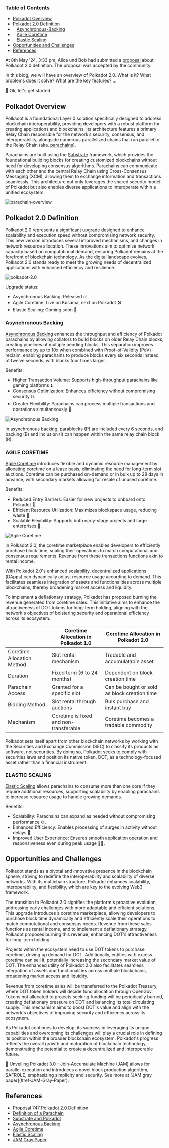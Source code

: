### Table of Contents

- <a href="#polkadot-overview">Polkadot Overview</a>
- <a href="#polkadot-2.0-definition">Polkadot 2.0 Definition</a>
- <a href="#asynchronous-backing" style="padding-left: 12px;">Asynchronous-Backing</a>
- <a href="#agile-coretime" style="padding-left: 12px;">Agile Coretime</a>
- <a href="#elastic-scaling" style="padding-left: 12px;">Elastic Scaling</a>
- <a href="#opportunities-and-challenges">Opportunities and Challenges</a>
- <a href="#references">References</a>

<alert type="info">
At 8th May '24, 3:33 pm, Alice und Bob had submitted a <a href="https://polkadot.polkassembly.io/referenda/747" target="_blank">proposal</a> about Polkadot 2.0 definition. The proposal was accepted by the community.

In this blog, we will have an overview of Polkadot 2.0. 
What is it?
What problems does it solve?
What are the key features?
...


💁 Ok, let's get started.
</alert>

## Polkadot Overview

Polkadot is a foundational Layer 0 solution specifically designed to address blockchain interoperability, providing developers with a robust platform for creating applications and blockchains. Its architecture features a primary Relay Chain responsible for the network’s security, consensus, and interoperability, alongside numerous parallelized chains that run parallel to the Relay Chain (aka. [parachains](#ref-definition-of-a-parachain)).

Parachains are built using the [Substrate](#ref-substrate-and-polkadot) framework, which provides the foundational building blocks for creating customized blockchains without need for developing consensus algorithms. Parachains can communicate with each other and the central Relay Chain using Cross-Consensus Messaging (XCM), allowing them to exchange information and transactions seamlessly. This architecture not only leverages the shared security model of Polkadot but also enables diverse applications to interoperate within a unified ecosystem.


![parachain-overview](https://wiki.polkadot.network/assets/images/one-parachain-f8e0673144a718bd67834cdd69894ca2.png)


## Polkadot 2.0 Definition

Polkadot 2.0 represents a significant upgrade designed to enhance scalability and execution speed without compromising network security. This new version introduces several improved mechanisms, and changes in network resource allocation. These innovations aim to optimize network capacity based on computational demand, ensuring Polkadot remains at the forefront of blockchain technology. As the digital landscape evolves, Polkadot 2.0 stands ready to meet the growing needs of decentralized applications with enhanced efficiency and resilience.

![polkadot-2.0](https://github.com/w3f/polkadot-wiki/assets/79790753/ee4e6911-eda7-44ae-a9fd-fd902bf520f3)

Upgrade status:
- Asynchronous Backing: Released ✅
- Agile Coretime: Live on Kusama, next on Polkadot 🛠️
- Elastic Scaling: Coming soon 🔄

### Asynchronous Backing

[Asynchronous Backing](#ref-asynchronous-backing) enhances the throughput and efficiency of Polkadot parachains by allowing collators to build blocks on older Relay Chain blocks, creating pipelines of multiple pending blocks. This separation improves performance by up to 10x when combined with Proof-of-Validity (PoV) reclaim, enabling parachains to produce blocks every six seconds instead of twelve seconds, with blocks four times larger.

Benefits:
- Higher Transaction Volume: Supports high-throughput parachains like gaming platforms ⏫.
- Consensus Optimization: Enhances efficiency without compromising security ⛓️.
- Greater Flexibility: Parachains can process multiple transactions and operations simultaneously 🔀.

![Asynchronous Backing](https://github.com/w3f/polkadot-wiki/assets/79790753/cf33f13c-01c2-4742-8fa9-66c83a187037)

In asynchronous backing, parablocks (P) are included every 6 seconds, and backing (B) and inclusion (I) can happen within the same relay chain block (R).

### AGILE CORETIME

[Agile Coretime](#ref-agile-coretime) introduces flexible and dynamic resource management by allocating coretime on a lease basis, eliminating the need for long-term slot auctions. Coretime can be purchased on-demand or in bulk up to 28 days in advance, with secondary markets allowing for resale of unused coretime.

Benefits:
- Reduced Entry Barriers: Easier for new projects to onboard onto Polkadot 🔋.
- Efficient Resource Utilization: Maximizes blockspace usage, reducing waste 💪.
- Scalable Flexibility: Supports both early-stage projects and large enterprises 🔀.

![Agile Coretime](https://github.com/w3f/polkadot-wiki/assets/79790753/4b52976d-e9f1-44b3-b45e-9e1218179d32)

In Polkadot 2.0, the coretime marketplace enables developers to efficiently purchase block time, scaling their operations to match computational and consensus requirements. Revenue from these transactions functions akin to rental income.

With Polkadot 2.0's enhanced scalability, decentralized applications (DApps) can dynamically adjust resource usage according to demand. This facilitates seamless integration of assets and functionalities across multiple blockchains, thereby broadening market access and liquidity.

To implement a deflationary strategy, Polkadot has proposed burning the revenue generated from coretime sales. This initiative aims to enhance the attractiveness of DOT tokens for long-term holding, aligning with the network's objectives of bolstering security and operational efficiency across its ecosystem.

|  | Coretime Allocation in Polkadot 1.0 | Coretime Allocation in Polkadot 2.0 |
| --- | --- | --- |
| Coretime Allocation Method | Slot rental mechanism | Tradable and accumulatable asset |
| Duration | Fixed term (6 to 24 months) | Dependent on block creation time |
| Parachain Access | Granted for a specific slot | Can be bought or sold as block creation time |
| Bidding Method | Slot rental through auctions | Bulk purchase and instant buy |
| Mechanism | Coretime is fixed and non-transferable | Coretime becomes a tradable commodity |

Polkadot sets itself apart from other blockchain networks by working with the Securities and Exchange Commission (SEC) to classify its products as software, not securities. By doing so, Polkadot seeks to comply with securities laws and position its native token, DOT, as a technology-focused asset rather than a financial instrument.

### ELASTIC SCALING

[Elastic Scaling](#ref-elastic-scaling) allows parachains to consume more than one core if they require additional resources, supporting scalability by enabling parachains to increase resource usage to handle growing demands.

Benefits:
- Scalability: Parachains can expand as needed without compromising performance ⚙️. 
- Enhanced Efficiency: Enables processing of surges in activity without delays 💪.
- Improved User Experience: Ensures smooth application operation and responsiveness even during peak usage 👨‍💻.

## Opportunities and Challenges

Polkadot stands as a pivotal and innovative presence in the blockchain sphere, striving to redefine the interoperability and scalability of diverse networks. With its multichain structure, Polkadot enhances scalability, interoperability, and flexibility, which are key to the evolving Web3 framework.

The transition to Polkadot 2.0 signifies the platform's proactive evolution, addressing early challenges with more adaptable and efficient solutions. This upgrade introduces a coretime marketplace, allowing developers to purchase block time dynamically and efficiently scale their operations to match computational and consensus needs. Revenue from these sales functions as rental income, and to implement a deflationary strategy, Polkadot proposes burning this revenue, enhancing DOT's attractiveness for long-term holding.

Projects within the ecosystem need to use DOT tokens to purchase coretime, driving up demand for DOT. Additionally, entities with excess coretime can sell it, potentially increasing the secondary market value of DOT. The enhanced utility of Polkadot 2.0 also facilitates seamless integration of assets and functionalities across multiple blockchains, broadening market access and liquidity.

Revenue from coretime sales will be transferred to the Polkadot Treasury, where DOT token holders will decide fund allocation through OpenGov. Tokens not allocated to projects seeking funding will be periodically burned, creating deflationary pressure on DOT and balancing its total circulating supply. This mechanism aims to boost DOT's value and align with the network's objectives of improving security and efficiency across its ecosystem.

As Polkadot continues to develop, its success in leveraging its unique capabilities and overcoming its challenges will play a crucial role in defining its position within the broader blockchain ecosystem. Polkadot's progress reflects the overall growth and maturation of blockchain technology, demonstrating the potential to create a decentralized and interoperable future.

<alert type="secondary">
📠 Unveiling Polkadot 3.0 - Join-Accumulate Machine (JAM) allows for parallel execution and introduces a novel block production algorithm, SAFROLE, emphasizing simplicity and security. See more at [JAM gray paper](#ref-JAM-Gray-Paper).
</alert>

## References

- <a href="https://polkadot.polkassembly.io/referenda/747" target="_blank" id="ref-polkadot-2.0-definition">Proposal 747 Polkadot 2.0 Definition</a>
- <a href="https://wiki.polkadot.network/docs/learn-parachains" target="_blank" id="ref-definition-of-a-parachain">Definition of a Parachain</a>
- <a href="https://substrate.io/vision/substrate-and-polkadot/" target="_blank" id="ref-substrate-and-polkadot">Substrate and Polkadot</a>
- <a href="https://wiki.polkadot.network/docs/learn-async-backing" target="_blank" id="ref-Asynchronous-Backing">Asynchronous Backing</a>
- <a href="https://wiki.polkadot.network/docs/learn-agile-coretime" target="_blank" id="ref-agile-coretime">Agile Coretime</a>
- <a href="https://polkadot.network/blog/elastic-scaling-streamling-growth-on-polkadot" target="_blank" id="ref-elastic-scaling">Elastic Scaling</a>
- <a href="https://graypaper.com/" target="_blank" id="ref-JAM-Gray-Paper">JAM Gray Paper</a>

